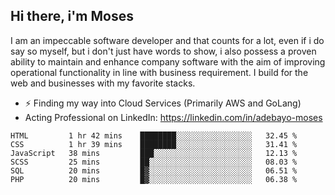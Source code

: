 ## Hi there, i'm Moses

I am an impeccable software developer and that counts for a lot, even if i do say so myself, but i don't just have words to show, i also possess a proven ability to maintain and enhance company software with the aim of improving operational functionality in line with business requirement. I build for the web and businesses with my favorite stacks.
- ⚡ Finding my way into Cloud Services (Primarily AWS and GoLang)
- Acting Professional on LinkedIn: https://linkedin.com/in/adebayo-moses

<!--START_SECTION:waka-->

```text
HTML         1 hr 42 mins    ████████░░░░░░░░░░░░░░░░░   32.45 %
CSS          1 hr 39 mins    ████████░░░░░░░░░░░░░░░░░   31.41 %
JavaScript   38 mins         ███░░░░░░░░░░░░░░░░░░░░░░   12.13 %
SCSS         25 mins         ██░░░░░░░░░░░░░░░░░░░░░░░   08.03 %
SQL          20 mins         █▓░░░░░░░░░░░░░░░░░░░░░░░   06.51 %
PHP          20 mins         █▓░░░░░░░░░░░░░░░░░░░░░░░   06.38 %
```

<!--END_SECTION:waka-->

